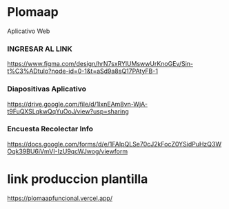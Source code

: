 # Plomaap #
  Aplicativo Web

### INGRESAR AL LINK ###
https://www.figma.com/design/hrN7sxRYlUMswwUrKnoGEv/Sin-t%C3%ADtulo?node-id=0-1&t=aSd9a8sQ17PAtyFB-1

### Diapositivas Aplicativo ###
https://drive.google.com/file/d/1lxnEAm8vn-WjA-t9FuQXSLqkwQqYuOoJ/view?usp=sharing

### Encuesta Recolectar Info ###
https://docs.google.com/forms/d/e/1FAIpQLSe70cJ2kFocZ0YSidPuHzQ3WOqk39BU6iVmVI-IzU9qcWJwog/viewform

# link produccion plantilla
https://plomaapfuncional.vercel.app/
